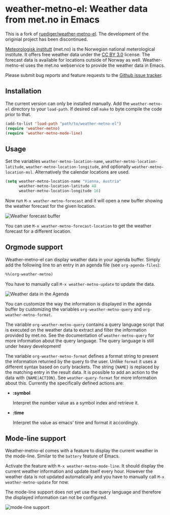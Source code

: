 # weather-metno-el: Weather data from met.no in Emacs

This is a fork of [ruediger/weather-metno-el](https://github.com/ruediger/weather-metno-el/).
The development of the originial project has been discontinued.

[Meteorologisk institutt](http://www.met.no/) (met.no) is the Norwegian national meterological
institute.  It offers free weather data under the
[CC BY 3.0](http://creativecommons.org/licenses/by/3.0) license.  The
forecast data is available for locations outside of Norway as well.
Weather-metno-el uses the met.no webservice to provide the weather data in
Emacs.

Please submit bug reports and feature requests to the [Github issue tracker](https://github.com/marianpiatkowski/weather-metno-el/issues).

## Installation

The current version can only be installed manually. Add the `weather-metno-el` directory to your
`load-path`. If desired call `make` to byte compile the code prior to that.
```cl
(add-to-list 'load-path "path/to/weather-metno-el")
(require 'weather-metno)
(require 'weather-metno-mode-line)
```

## Usage

Set the variables `weather-metno-location-name`, `weather-metno-location-latitude`,
`weather-metno-location-longitude`, and optionally
`weather-metno-location-msl`.  Alternatively the calendar locations are used.
```cl
(setq weather-metno-location-name "Vienna, Austria"
      weather-metno-location-latitude 48
      weather-metno-location-longitude 16)
```

Now run `M-x weather-metno-forecast` and it will open a new buffer showing the
weather forecast for the given location.

![Weather forecast buffer](./images/weather-forecast.png)

You can use `M-x weather-metno-forecast-location` to get the weather forecast
for a different location.

## Orgmode support

Weather-metno-el can display weather data in your agenda buffer.  Simply add the
following line to an entry in an agenda file (see `org-agenda-files`):

```cl
%%(org-weather-metno)
```

You have to manually call `M-x weather-metno-update` to update the data.

![Weather data in the Agenda](./images/agenda.png)

You can customize the way the information is displayed in the agenda buffer by
customizing the variables `org-weather-metno-query` and
`org-weather-metno-format`.

The variable `org-weather-metno-query` contains a query language script that is
executed on the weather data to extract and filter the information provided by
met.no.  See the documentation of `weather-metno-query` for more information
about the query language.  The query language is still under heavy development!

The variable `org-weather-metno-format` defines a format string to present the
information returned by the query to the user.  Unlike `format` it uses a
different syntax based on curly brackets.  The string `{NAME}` is replaced by
the matching entry in the result data.  It is possible to add an action to the
data with `{NAME|ACTION}`.  See `weather-query-format` for more information
about this.  Currently the specifically defined actions are:

- **:symbol**

    Interpret the number value as a symbol index and retrieve it.
- **:time**

    Interpret the value as emacs' time and format it accordingly.

## Mode-line support

Weather-metno-el comes with a feature to display the current weather in the
mode-line.  Similar to the `battery` feature of Emacs.

Activate the feature with `M-x weather-metno-mode-line`.  It should display the
current weather information and update itself every hour.  However the weather
data is not updated automatically and you have to manually call `M-x
weather-metno-update` for now.

The mode-line support does not yet use the query language and therefore the
displayed information can not be configured.

![mode-line support](./images/mode-line.png)
